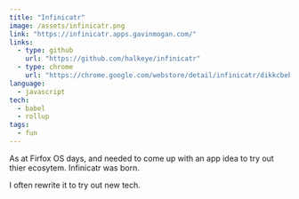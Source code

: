 ```yaml
---
title: "Infinicatr"
image: /assets/infinicatr.png
link: "https://infinicatr.apps.gavinmogan.com/"
links:
  - type: github
    url: "https://github.com/halkeye/infinicatr"
  - type: chrome
    url: "https://chrome.google.com/webstore/detail/infinicatr/dikkcbebmfnedmojoipnoonmionakoka"
language:
  - javascript
tech:
  - babel
  - rollup
tags:
  - fun
---
```


As at Firfox OS days, and needed to come up with an app idea to try out thier ecosytem. Infinicatr was born.

I often rewrite it to try out new tech.
